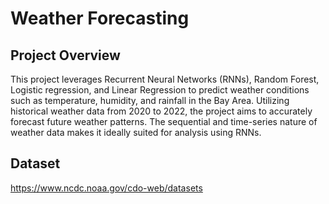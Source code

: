 # Weather Forecasting

## Project Overview
This project leverages Recurrent Neural Networks (RNNs), Random Forest, Logistic regression, and Linear Regression to predict weather conditions such as temperature, humidity, and rainfall in the Bay Area. Utilizing historical weather data from 2020 to 2022, the project aims to accurately forecast future weather patterns. The sequential and time-series nature of weather data makes it ideally suited for analysis using RNNs.


## Dataset
https://www.ncdc.noaa.gov/cdo-web/datasets
